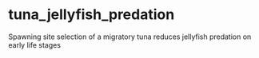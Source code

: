 # tuna_jellyfish_predation
Spawning site selection of a migratory tuna reduces jellyfish predation on early life stages
